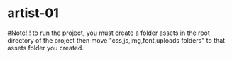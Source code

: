 # artist-01
#Note!!!
to run the project, you must create a folder assets in the root directory of the project then move "css,js,img,font,uploads folders" to that assets folder you created.
